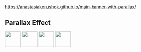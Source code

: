 # 

https://anastasiakonushok.github.io/main-banner-with-parallax/


## Parallax Effect

<image src="https://user-images.githubusercontent.com/25181517/192158954-f88b5814-d510-4564-b285-dff7d6400dad.png" width="50">

<image src="https://user-images.githubusercontent.com/25181517/183898674-75a4a1b1-f960-4ea9-abcb-637170a00a75.png" width="50">

<image src="https://user-images.githubusercontent.com/25181517/192158956-48192682-23d5-4bfc-9dfb-6511ade346bc.png" width="50">

<image src="https://user-images.githubusercontent.com/25181517/117447155-6a868a00-af3d-11eb-9cfe-245df15c9f3f.png" width="50">
